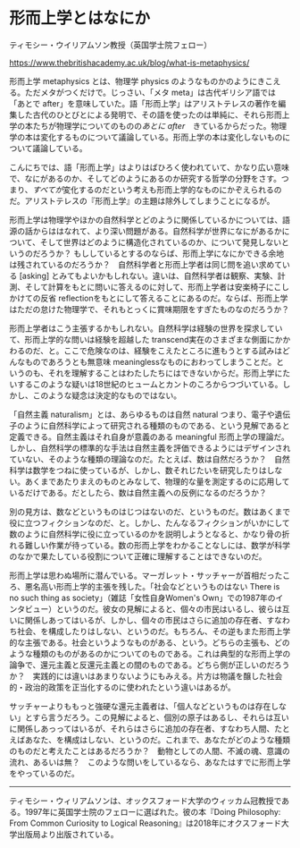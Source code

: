 # 形而上学とはなにか

ティモシー・ウイリアムソン教授（英国学士院フェロー）

https://www.thebritishacademy.ac.uk/blog/what-is-metaphysics/

形而上学 metaphysics とは、物理学 physics のようなものかのようにきこえる。ただメタがつくだけで。じっさい、「メタ meta」は古代ギリシア語では「あとで after」を意味していた。語「形而上学」はアリストテレスの著作を編集した古代のひとびとによる発明で、その語を使ったのは単純に、それら形而上学の本たちが物理学についてのものの*あとに after*　きているからだった。物理学の本は変化するものについて議論している。形而上学の本は変化しないものについて議論している。

こんにちでは、語「形而上学」はよりはばひろく使われていて、かなり広い意味で、なにがあるのか、そしてどのようにあるのか研究する哲学の分野をさす。つまり、*すべてが*変化するのだという考えも形而上学的なものにかぞえられるのだ。アリストテレスの『形而上学』の主題は除外してしまうことになるが。

形而上学は物理学やほかの自然科学とどのように関係しているかについては、語源の話からははなれて、より深い問題がある。自然科学が世界になにがあるかについて、そして世界はどのように構造化されているのか、について発見しないというのだろうか？ もししているとするのならば、形而上学になにかできる余地は残されているのだろうか？　自然科学者と形而上学者は同じ問を追い求めている [asking] とみてもよいかもしれない。違いは、自然科学者は観察、実験、計測、そして計算をもとに問いに答えるのに対して、形而上学者は安楽椅子にこしかけての反省 reflectionをもとにして答えることにあるのだ。ならば、形而上学はただの怠けた物理学で、それもとっくに賞味期限をすぎたものなのだろうか？

形而上学者はこう主張するかもしれない。自然科学は経験の世界を探求していて、形而上学的な問いは経験を超越した transcend実在のさまざまな側面にかかわるのだ、と。ここで危険なのは、経験をこえたところに進もうとする試みはどんなものであろうとも無意味 meaninglessなものにおわってしまうことだ。というのも、それを理解することはわたしたちにはできないからだ。形而上学にたいするこのような疑いは18世紀のヒュームとカントのころからつづいている。しかし、このような疑念は決定的なものではない。

「自然主義 naturalism」とは、あらゆるものは自然 natural つまり、電子や遺伝子のように自然科学によって研究される種類のものである、という見解であると定義できる。自然主義はそれ自身が意義のある meaningful 形而上学の理論だ。しかし、自然科学の標準的な手法は自然主義を評価できるようにはデザインされていない、そのような種類の理論なのだ。たとえば、数は自然だろうか？　自然科学は数学をつねに使っているが、しかし、数それじたいを研究したりはしない。あくまであたりまえのものとみなして、物理的な量を測定するのに応用しているだけである。だとしたら、数は自然主義への反例になるのだろうか？

別の見方は、数などというものはじつはないのだ、というものだ。数はあくまで役に立つフィクションなのだ、と。しかし、たんなるフィクションがいかにして数のように自然科学に役に立っているのかを説明しようとなると、かなり骨の折れる難しい作業が待っている。数の形而上学をわかることなしには、数学が科学のなかで果たしている役割について正確に理解することはできないのだ。

形而上学は思わぬ場所に潜んでいる。マーガレット・サッチャーが首相だったころ、悪名高い形而上学的主張を残した。「社会などというものはない There is no such thing as society」（雑誌「女性自身Women's Own」での1987年のインタビュー）というのだ。彼女の見解によると、個々の市民はいるし、彼らは互いに関係しあってはいるが、しかし、個々の市民はさらに追加の存在者、すなわち社会、を構成したりはしない、というのだ。もちろん、その逆もまた形而上学的な主張である。社会というようなものがある、という。どちらの主張も、どのような種類のものがあるのかについてのものである。これは典型的な形而上学の論争で、還元主義と反還元主義との間のものである。どちら側が正しいのだろうか？　実践的には違いはあまりないようにもみえる。片方は物議を醸した社会的・政治的政策を正当化するのに使われたという違いはあるが。

サッチャーよりももっと強硬な還元主義者は、「個人などというものは存在しない」とすら言うだろう。この見解によると、個別の原子はあるし、それらは互いに関係しあっってはいるが、それらはさらに追加の存在者、すなわち人間、たとえばあなた、を構成はしない、というのだ。これまで、あなたがどのような種類のものだと考えたことはあるだろうか？　動物としての人間、不滅の魂、意識の流れ、あるいは無？　このような問いをしているなら、あなたはすでに形而上学をやっているのだ。

--------------

ティモシー・ウィリアムソンは、オックスフォード大学のウィッカム冠教授である。1997年に英国学士院のフェローに選ばれた。彼の本『Doing Philosophy: From Common Curiosity to Logical Reasoning』は2018年にオクスフォード大学出版局より出版されている。
